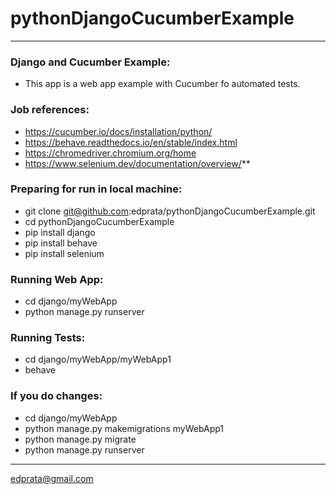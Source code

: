 # pythonDjangoCucumberExample

---

### Django and Cucumber Example:

- This app is a web app example with Cucumber fo automated tests.

### Job references:

- https://cucumber.io/docs/installation/python/
- https://behave.readthedocs.io/en/stable/index.html
- https://chromedriver.chromium.org/home
- https://www.selenium.dev/documentation/overview/**

### Preparing for run in local machine:

- git clone git@github.com:edprata/pythonDjangoCucumberExample.git
- cd pythonDjangoCucumberExample
- pip install django
- pip install behave
- pip install selenium

### Running Web App:

- cd django/myWebApp
- python manage.py runserver

### Running Tests:

- cd django/myWebApp/myWebApp1
- behave

### If you do changes:

- cd django/myWebApp
- python manage.py makemigrations myWebApp1
- python manage.py migrate
- python manage.py runserver

---
edprata@gmail.com
